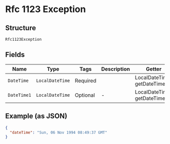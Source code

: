 
# Rfc 1123 Exception

## Structure

`Rfc1123Exception`

## Fields

| Name | Type | Tags | Description | Getter | Setter |
|  --- | --- | --- | --- | --- | --- |
| `DateTime` | `LocalDateTime` | Required | <testing> <testing> | LocalDateTime getDateTime() | setDateTime(LocalDateTime dateTime) |
| `DateTime1` | `LocalDateTime` | Optional | - | LocalDateTime getDateTime1() | setDateTime1(LocalDateTime dateTime1) |

## Example (as JSON)

```json
{
  "dateTime": "Sun, 06 Nov 1994 08:49:37 GMT"
}
```

